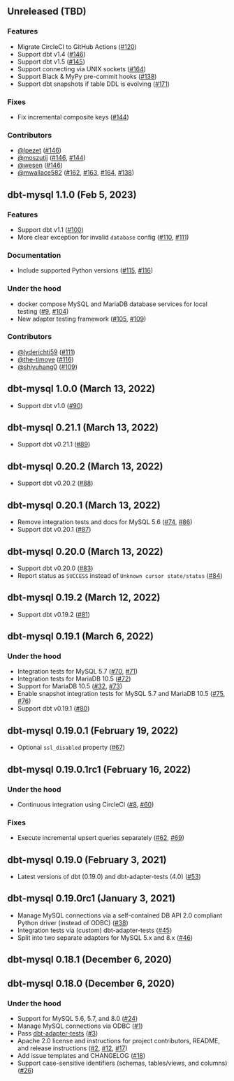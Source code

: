 ## Unreleased (TBD)

### Features
- Migrate CircleCI to GitHub Actions ([#120](https://github.com/dbeatty10/dbt-mysql/issues/120))
- Support dbt v1.4 ([#146](https://github.com/dbeatty10/dbt-mysql/pull/146))
- Support dbt v1.5 ([#145](https://github.com/dbeatty10/dbt-mysql/issues/145))
- Support connecting via UNIX sockets ([#164](https://github.com/dbeatty10/dbt-mysql/issues/164))
- Support Black & MyPy pre-commit hooks ([#138](https://github.com/dbeatty10/dbt-mysql/issues/138))
- Support dbt snapshots if table DDL is evolving ([#171](https://github.com/dbeatty10/dbt-mysql/pull/171))

### Fixes
- Fix incremental composite keys ([#144](https://github.com/dbeatty10/dbt-mysql/issues/144))

### Contributors
- [@lpezet](https://github.com/lpezet) ([#146](https://github.com/dbeatty10/dbt-mysql/pull/146))
- [@moszutij](https://github.com/moszutij) ([#146](https://github.com/dbeatty10/dbt-mysql/pull/146), [#144](https://github.com/dbeatty10/dbt-mysql/issues/144))
- [@wesen](https://github.com/wesen) ([#146](https://github.com/dbeatty10/dbt-mysql/pull/146))
- [@mwallace582](https://github.com/mwallace582) ([#162](https://github.com/dbeatty10/dbt-mysql/pull/162), [#163](https://github.com/dbeatty10/dbt-mysql/pull/163), [#164](https://github.com/dbeatty10/dbt-mysql/issues/164), [#138](https://github.com/dbeatty10/dbt-mysql/issues/138))


## dbt-mysql 1.1.0 (Feb 5, 2023)

### Features
- Support dbt v1.1 ([#100](https://github.com/dbeatty10/dbt-mysql/pull/100))
- More clear exception for invalid `database` config ([#110](https://github.com/dbeatty10/dbt-mysql/issues/110), [#111](https://github.com/dbeatty10/dbt-mysql/pull/111))

### Documentation
- Include supported Python versions ([#115](https://github.com/dbeatty10/dbt-mysql/issues/115), [#116](https://github.com/dbeatty10/dbt-mysql/pull/116))

### Under the hood
- docker compose MySQL and MariaDB database services for local testing ([#9](https://github.com/dbeatty10/dbt-mysql/issues/9), [#104](https://github.com/dbeatty10/dbt-mysql/pull/104))
- New adapter testing framework ([#105](https://github.com/dbeatty10/dbt-mysql/issues/105), [#109](https://github.com/dbeatty10/dbt-mysql/pull/109))

### Contributors
- [@lyderichti59](https://github.com/lyderichti59) ([#111](https://github.com/dbeatty10/dbt-mysql/pull/111))
- [@the-timoye](https://github.com/the-timoye) ([#116](https://github.com/dbeatty10/dbt-mysql/pull/116))
- [@shiyuhang0](https://github.com/shiyuhang0) ([#109](https://github.com/dbeatty10/dbt-mysql/pull/109))

## dbt-mysql 1.0.0 (March 13, 2022)
- Support dbt v1.0 ([#90](https://github.com/dbeatty10/dbt-mysql/pull/90))

## dbt-mysql 0.21.1 (March 13, 2022)
- Support dbt v0.21.1 ([#89](https://github.com/dbeatty10/dbt-mysql/pull/89))

## dbt-mysql 0.20.2 (March 13, 2022)
- Support dbt v0.20.2 ([#88](https://github.com/dbeatty10/dbt-mysql/pull/88))

## dbt-mysql 0.20.1 (March 13, 2022)
- Remove integration tests and docs for MySQL 5.6 ([#74](https://github.com/dbeatty10/dbt-mysql/issues/74), [#86](https://github.com/dbeatty10/dbt-mysql/pull/86))
- Support dbt v0.20.1 ([#87](https://github.com/dbeatty10/dbt-mysql/pull/87))

## dbt-mysql 0.20.0 (March 13, 2022)
- Support dbt v0.20.0 ([#83](https://github.com/dbeatty10/dbt-mysql/pull/83))
- Report status as `SUCCESS` instead of `Unknown cursor state/status` ([#84](https://github.com/dbeatty10/dbt-mysql/pull/84))

## dbt-mysql 0.19.2 (March 12, 2022)
- Support dbt v0.19.2 ([#81](https://github.com/dbeatty10/dbt-mysql/pull/81))

## dbt-mysql 0.19.1 (March 6, 2022)
### Under the hood
- Integration tests for MySQL 5.7 ([#70](https://github.com/dbeatty10/dbt-mysql/issues/70), [#71](https://github.com/dbeatty10/dbt-mysql/pull/71))
- Integration tests for MariaDB 10.5 ([#72](https://github.com/dbeatty10/dbt-mysql/pull/72))
- Support for MariaDB 10.5 ([#32](https://github.com/dbeatty10/dbt-mysql/issues/32), [#73](https://github.com/dbeatty10/dbt-mysql/pull/73))
- Enable snapshot integration tests for MySQL 5.7 and MariaDB 10.5 ([#75](https://github.com/dbeatty10/dbt-mysql/issues/75), [#76](https://github.com/dbeatty10/dbt-mysql/pull/76))
- Support dbt v0.19.1 ([#80](https://github.com/dbeatty10/dbt-mysql/pull/80))

## dbt-mysql 0.19.0.1 (February 19, 2022)
- Optional `ssl_disabled` property ([#67](https://github.com/dbeatty10/dbt-mysql/pull/67))

## dbt-mysql 0.19.0.1rc1 (February 16, 2022)

### Under the hood
- Continuous integration using CircleCI ([#8](https://github.com/dbeatty10/dbt-mysql/issues/8), [#60](https://github.com/dbeatty10/dbt-mysql/pull/60))

### Fixes
- Execute incremental upsert queries separately ([#62](https://github.com/dbeatty10/dbt-mysql/issues/62), [#69](https://github.com/dbeatty10/dbt-mysql/pull/69))

## dbt-mysql 0.19.0 (February 3, 2021)
- Latest versions of dbt (0.19.0) and dbt-adapter-tests (4.0) ([#53](https://github.com/dbeatty10/dbt-mysql/pull/53))

## dbt-mysql 0.19.0rc1 (January 3, 2021)

- Manage MySQL connections via a self-contained DB API 2.0 compliant Python driver (instead of ODBC) ([#38](https://github.com/dbeatty10/dbt-mysql/pull/38))
- Integration tests via (custom) dbt-adapter-tests ([#45](https://github.com/dbeatty10/dbt-mysql/pull/45))
- Split into two separate adapters for MySQL 5.x and 8.x ([#46](https://github.com/dbeatty10/dbt-mysql/pull/46))

## dbt-mysql 0.18.1 (December 6, 2020)

## dbt-mysql 0.18.0 (December 6, 2020)

### Under the hood
- Support for MySQL 5.6, 5.7, and 8.0 ([#24](https://github.com/dbeatty10/dbt-mysql/pull/24))
- Manage MySQL connections via ODBC ([#1](https://github.com/dbeatty10/dbt-mysql/pull/1))
- Pass [dbt-adapter-tests](https://github.com/dbeatty10/dbt-adapter-tests) ([#3](https://github.com/dbeatty10/dbt-mysql/pull/3))
- Apache 2.0 license and instructions for project contributors, README, and release instructions ([#2](https://github.com/dbeatty10/dbt-mysql/pull/2), [#12](https://github.com/dbeatty10/dbt-mysql/pull/12), [#17](https://github.com/dbeatty10/dbt-mysql/pull/17))
- Add issue templates and CHANGELOG ([#18](https://github.com/dbeatty10/dbt-mysql/pull/18))
- Support case-sensitive identifiers (schemas, tables/views, and columns) ([#26](https://github.com/dbeatty10/dbt-mysql/pull/26))
